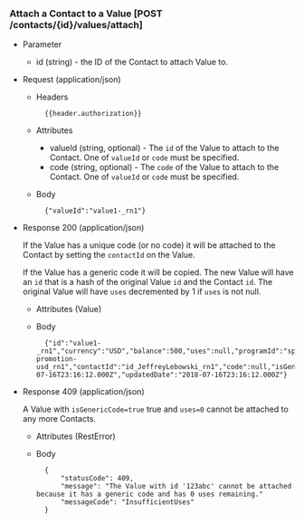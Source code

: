 ### Attach a Contact to a Value [POST /contacts/{id}/values/attach]

+ Parameter
    + id (string) - the ID of the Contact to attach Value to.

+ Request (application/json)
    + Headers
    
            {{header.authorization}}
        
    + Attributes
        + valueId (string, optional) - The `id` of the Value to attach to the Contact.  One of `valueId` or `code` must be specified.
        + code (string, optional) - The `code` of the Value to attach to the Contact.  One of `valueId` or `code` must be specified.

    + Body

            {"valueId":"value1-_rn1"}
    
+ Response 200 (application/json)
    
    If the Value has a unique code (or no code) it will be attached to the Contact by setting the `contactId` on the Value.
    
    If the Value has a generic code it will be copied. The new Value will have an `id` that is a hash of the original Value `id` and the Contact `id`.  The original Value will have `uses` decremented by 1 if `uses` is not null.
    
    + Attributes (Value)

    + Body
            
            {"id":"value1-_rn1","currency":"USD","balance":500,"uses":null,"programId":"spring-promotion-usd_rn1","contactId":"id_JeffreyLebowski_rn1","code":null,"isGenericCode":null,"pretax":true,"active":true,"canceled":false,"frozen":false,"discount":true,"discountSellerLiability":null,"redemptionRule":null,"valueRule":null,"startDate":null,"endDate":null,"metadata":null,"createdDate":"2018-07-16T23:16:12.000Z","updatedDate":"2018-07-16T23:16:12.000Z"}

+ Response 409 (application/json)
    
    A Value with `isGenericCode=true` true and `uses=0` cannot be attached to any more Contacts.
    
    + Attributes (RestError)
    
    + Body
    
            {
                "statusCode": 409,
                "message": "The Value with id '123abc' cannot be attached because it has a generic code and has 0 uses remaining."
                "messageCode": "InsufficientUses"
            }
